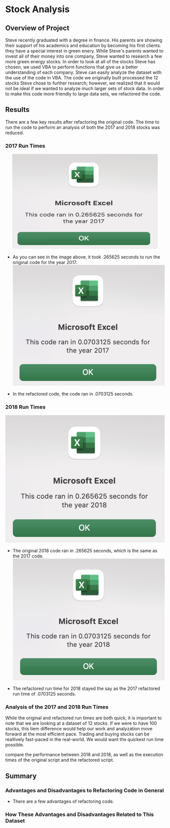 # Stock Analysis

## Overview of Project 
Steve recently graduated with a degree in finance. His parents are showing their support of his academics and education by becoming his first clients. they have a special interest in green enery. While Steve's parents wanted to invest all of their money into one company, Steve wanted to research a few more green energy stocks. In order to look at all of the stocks Steve has chosen, we used VBA to perform functions that give us a better understanding of each company. Steve can easily analyze the dataset with the use of the code in VBA. The code we originally built processed the 12 stocks Steve chose to further research; however, we realized that it would not be ideal if we wanted to analyze much larger sets of stock data. In order to make this code more friendly to large data sets, we refactored the code. 

## Results 
There are a few key results after refactoring the original code. The time to run the code to perform an analysis of both the 2017 and 2018 stocks was reduced. 

### 2017 Run Times
<p align="center">
  <img width="460" height="300" src="https://github.com/jcarter211/stock-analysis/blob/main/Original_2017.png">
</p>


* As you can see in the image above, it took .265625 seconds to run the original code for the year 2017. 
![Refactored_2017.png](Refactored_2017.png)

* In the refactored code, the code ran in .0703125 seconds. 
### 2018 Run Times 
![Original_2018](./Original_2018.png)

* The original 2018 code ran in .265625 seconds, which is the same as the 2017 code. 
![Refactored_2018](./Refactored_2018.png)

* The refactored run time for 2018 stayed the say as the 2017 refactored run time of .0703125 seconds. 
### Analysis of the 2017 and 2018 Run Times 
While the original and refactored run times are both quick, it is important to note that we are looking at a dataset of 12 stocks. If we were to have 100 stocks, this tiem difference would help our work and analyzation move forward at the most efficient pace. Trading and buying stocks can be realtively fast-paced in the real-world. We would want the quickest run time possible. 

compare the performance between 2018 and 2018, as well as the execution times of the original script and the refactored script.
## Summary 
### Advantages and Disadvantages to Refactoring Code in General 
  * There are a few advantages of refactoring code. 
### How These Advantages and Disadvantages Related to This Dataset 
